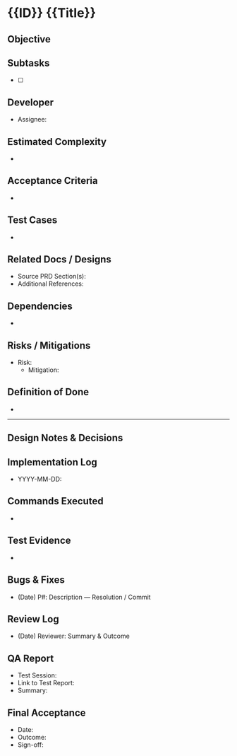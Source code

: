 # {{ID}} {{Title}}

## Objective

## Subtasks
- [ ] 

## Developer
- Assignee: 

## Estimated Complexity
- 

## Acceptance Criteria
- 

## Test Cases
- 

## Related Docs / Designs
- Source PRD Section(s): 
- Additional References:

## Dependencies
- 

## Risks / Mitigations
- Risk: 
  - Mitigation: 

## Definition of Done
- 

---

## Design Notes & Decisions

## Implementation Log
- YYYY-MM-DD: 

## Commands Executed
- 

## Test Evidence
- 

## Bugs & Fixes
- (Date) P#: Description — Resolution / Commit

## Review Log
- (Date) Reviewer: Summary & Outcome

## QA Report
- Test Session: 
- Link to Test Report: 
- Summary:

## Final Acceptance
- Date:
- Outcome:
- Sign-off:
